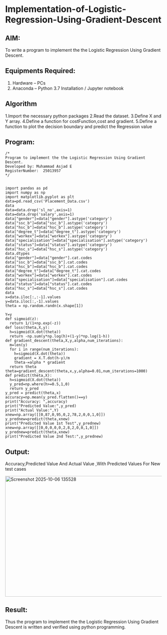 # Implementation-of-Logistic-Regression-Using-Gradient-Descent

## AIM:
To write a program to implement the the Logistic Regression Using Gradient Descent.

## Equipments Required:
1. Hardware – PCs
2. Anaconda – Python 3.7 Installation / Jupyter notebook

## Algorithm
1.Import the necessary python packages
2.Read the dataset.
3.Define X and Y array.
4.Define a function for costFunction,cost and gradient.
5.Define a function to plot the decision boundary and predict the Regression value
## Program:
```
/*
Program to implement the the Logistic Regression Using Gradient Descent.
Developed by: Muhammad Asjad E
RegisterNumber:  25013957
*/


import pandas as pd 
import numpy as np 
import matplotlib.pyplot as plt 
data=pd.read_csv('Placement_Data.csv')   
data 
data=data.drop('sl_no',axis=1) 
data=data.drop('salary',axis=1) 
data["gender"]=data["gender"].astype('category') 
data["ssc_b"]=data["ssc_b"].astype('category') 
data["hsc_b"]=data["hsc_b"].astype('category') 
data["degree_t"]=data["degree_t"].astype('category') 
data["workex"]=data["workex"].astype('category') 
data["specialisation"]=data["specialisation"].astype('category') 
data["status"]=data["status"].astype('category') 
data["hsc_s"]=data["hsc_s"].astype('category') 
data.dtypes 
data["gender"]=data["gender"].cat.codes 
data["ssc_b"]=data["ssc_b"].cat.codes 
data["hsc_b"]=data["hsc_b"].cat.codes 
data["degree_t"]=data["degree_t"].cat.codes 
data["workex"]=data["workex"].cat.codes 
data["specialisation"]=data["specialisation"].cat.codes 
data["status"]=data["status"].cat.codes 
data["hsc_s"]=data["hsc_s"].cat.codes 
data 
x=data.iloc[:,:-1].values 
y=data.iloc[:,-1].values 
theta = np.random.randn(x.shape[1]) 

Y=y 
def sigmoid(z): 
  return 1/(1+np.exp(-z)) 
def loss(theta,X,y): 
  h=sigmoid(X.dot(theta)) 
  return -np.sum(y*np.log(h)+(1-y)*np.log(1-h)) 
def gradient_descent(theta,X,y,alpha,num_iterations): 
  m=len(y) 
  for i in range(num_iterations): 
    h=sigmoid(X.dot(theta)) 
    gradient = X.T.dot(h-y)/m 
    theta-=alpha * gradient 
  return theta 
theta=gradient_descent(theta,x,y,alpha=0.01,num_iterations=1000) 
def predict(theta,X): 
  h=sigmoid(X.dot(theta)) 
  y_pred=np.where(h>=0.5,1,0) 
  return y_pred  
y_pred = predict(theta,x) 
accuracy=np.mean(y_pred.flatten()==y) 
print("Accuracy: ",accuracy) 
print("Predicted Value:",y_pred) 
print("Actual Value:",Y)
xnew=np.array([[0,87,0,95,0,2,78,2,0,0,1,0]]) 
y_prednew=predict(theta,xnew) 
print("Predicted Value 1st Test",y_prednew) 
xnew=np.array([[0,0,0,0,0,2,8,2,0,0,1,0]]) 
y_prednew=predict(theta,xnew) 
print("Predicted Value 2nd Test:",y_prednew)

```

## Output:


Accuracy,Predicted Value And Actual Value ,With Predicted Values For New test cases

<img width="1013" height="388" alt="Screenshot 2025-10-06 135528" src="https://github.com/user-attachments/assets/8b0e7dc5-6225-4407-a04f-d618da918093" />



## Result:
Thus the program to implement the the Logistic Regression Using Gradient Descent is written and verified using python programming.

